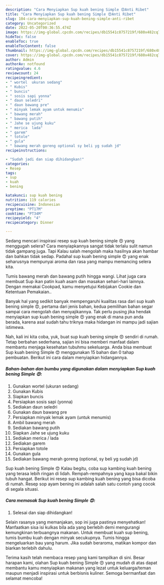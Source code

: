 ```yaml
---
description: "Cara Menyiapkan Sup kuah bening Simple 😍Anti Ribet"
title: "Cara Menyiapkan Sup kuah bening Simple 😍Anti Ribet"
slug: 104-cara-menyiapkan-sup-kuah-bening-simple-anti-ribet
category: Uncategorized
date: 2022-05-20T00:36:55.474Z
image: https://img-global.cpcdn.com/recipes/db15541c8757219f/680x482cq70/sup-kuah-bening-simple-foto-resep-utama.jpg
hideToc: false
enableToc: true
enableTocContent: false
thumbnail: https://img-global.cpcdn.com/recipes/db15541c8757219f/680x482cq70/sup-kuah-bening-simple-foto-resep-utama.jpg
cover: https://img-global.cpcdn.com/recipes/db15541c8757219f/680x482cq70/sup-kuah-bening-simple-foto-resep-utama.jpg
author: Admin
authorAv: notfound
ratingvalue: 4.6
reviewcount: 24
recipeingredient:
- " wortel  ukuran sedang"
- " Kubis"
- " buncis"
- " sosis sapi yonna"
- " daun seledri"
- " daun bawang pre"
- " minyak lemak ayam untuk menumis"
- " bawang merah"
- " bawang putih"
- " Jahe se ujung kuku"
- " merica  lada"
- " garem"
- " totole"
- " gula"
- " bawang merah goreng optional sy beli yg sudah jd"
recipeinstructions:

- "Sudah jadi dan siap dihidangkan!"
categories:
- Resep
tags:
- sup
- kuah
- bening

katakunci: sup kuah bening 
nutrition: 119 calories
recipecuisine: Indonesian
preptime: "PT17M"
cooktime: "PT34M"
recipeyield: "4"
recipecategory: Dinner

---
```



Sedang mencari inspirasi resep sup kuah bening simple 😍 yang menggugah selera? Cara menyiapkannya sangat tidak terlalu sulit namun tidak gampang juga. Tapi Kalau salah mengolah maka hasilnya akan hambar dan bahkan tidak sedap. Padahal sup kuah bening simple 😍 yang enak seharusnya mempunyai aroma dan rasa yang mampu memancing selera kita.


Tumis bawang merah dan bawang putih hingga wangi. Lihat juga cara membuat Sup ikan patin kuah asam dan masakan sehari-hari lainnya. Dengan memakai Cookpad, kamu menyetujui Kebijakan Cookie dan Ketentuan Pemakaian..

Banyak hal yang sedikit banyak mempengaruhi kualitas rasa dari sup kuah bening simple 😍, pertama dari jenis bahan, kedua pemilihan bahan segar sampai cara mengolah dan menyajikannya. Tak perlu pusing jika hendak menyiapkan sup kuah bening simple 😍 yang enak di mana pun anda berada, karena asal sudah tahu triknya maka hidangan ini mampu jadi sajian istimewa.


Nah, kali ini kita coba, yuk, buat sup kuah bening simple 😍 sendiri di rumah. Tetap berbahan sederhana, sajian ini bisa memberi manfaat dalam membantu menjaga kesehatan tubuhmu sekeluarga. Anda bisa membuat Sup kuah bening Simple 😍 menggunakan 15 bahan dan 0 tahap pembuatan. Berikut ini cara dalam menyiapkan hidangannya.

<!--inarticleads1-->

##### Bahan-bahan dan bumbu yang digunakan dalam menyiapkan Sup kuah bening Simple 😍:

1. Gunakan  wortel  (ukuran sedang)
1. Gunakan  Kubis
1. Siapkan  buncis
1. Persiapkan  sosis sapi (yonna)
1. Sediakan  daun seledri
1. Gunakan  daun bawang pre
1. Persiapkan  minyak lemak ayam (untuk menumis)
1. Ambil  bawang merah
1. Sediakan  bawang putih
1. Siapkan  Jahe se ujung kuku
1. Sediakan  merica / lada
1. Sediakan  garem
1. Persiapkan  totole
1. Gunakan  gula
1. Sediakan  bawang merah goreng (optional, sy beli yg sudah jd)


Sup kuah bening Simple 😍 Kalau begitu, coba sup kambing kuah bening yang terasa lebih ringan di lidah. Rempah-rempahnya yang kaya bakal bikin tubuh hangat. Berikut ini resep sup kambing kuah bening yang bisa dicoba di rumah. Resep sop ayam bening ini adalah salah satu contoh yang cocok di segala situasi. 

<!--inarticleads2-->

##### Cara memasak Sup kuah bening Simple 😍:


1. Selesai dan siap dihidangkan!

Selain rasanya yang memanjakan, sop ini juga pastinya menyehatkan! Manfaatkan sisa isi kulkas bila ada yang berlebih demi mengurangi kemungkinan terbuangnya makanan. Untuk membuat kuah sup bening, tumis bumbu kuah dengan minyak secukupnya. Tumis hingga mengeluarkan bau yang harum. Jika sudah beraroma, matikan kompor dan biarkan terlebih dahulu. 

Terima kasih telah membaca resep yang kami tampilkan di sini. Besar harapan kami, olahan Sup kuah bening Simple 😍 yang mudah di atas dapat membantu kamu menyiapkan makanan yang lezat untuk keluarga/teman maupun menjadi inspirasi untuk berbisnis kuliner. Semoga bermanfaat dan selamat mencoba!
